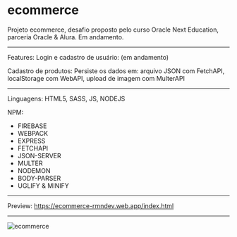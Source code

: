 # ecommerce
Projeto ecommerce, desafio proposto pelo curso Oracle Next Education, parceria Oracle & Alura.
Em andamento.
_________________________________________

Features:
Login e cadastro de usuário:
  (em andamento)

Cadastro de produtos:
Persiste os dados em: 
  arquivo JSON com FetchAPI, 
  localStorage com WebAPI,
  upload de imagem com MulterAPI
  
_________________________________________

Linguagens:
HTML5, SASS, JS, NODEJS

NPM:
- FIREBASE
- WEBPACK
- EXPRESS
- FETCHAPI
- JSON-SERVER
- MULTER
- NODEMON
- BODY-PARSER
- UGLIFY & MINIFY

_________________________________________

Preview:
https://ecommerce-rmndev.web.app/index.html

_________________________________________


![ecommerce](https://user-images.githubusercontent.com/73000131/166120357-7b55025d-d9c2-4999-a32b-dc4e924b30cb.jpg)
